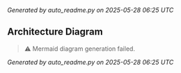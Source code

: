 

_Generated by auto_readme.py on 2025-05-28 06:25 UTC_

## Architecture Diagram

> ⚠️ Mermaid diagram generation failed.

_Generated by auto_readme.py on 2025-05-28 06:25 UTC_